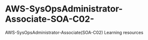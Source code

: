# AWS-SysOpsAdministrator-Associate-SOA-C02-
 AWS-SysOpsAdministrator-Associate(SOA-C02)  Learning resources 
